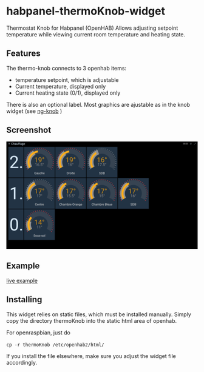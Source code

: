 # habpanel-thermoKnob-widget

Thermostat Knob for Habpanel (OpenHAB)
Allows adjusting setpoint temperature while viewing current room temperature and heating state.

## Features

The thermo-knob connects to 3 openhab items:
- temperature setpoint, which is adjustable
- Current temperature, displayed only
- Current heating state (0/1), displayed only

There is also an optional label.
Most graphics are ajustable as in the knob widget (see [ng-knob](https://github.com/RadMie/ng-knob) )

## Screenshot

![screenshot](img/thermo-habpanel.png)

## Example

[live example](thermoKnob/)

## Installing

This widget relies on static files, which must be installed manually.
Simply copy the directory thermoKnob into the static html area of openhab.

For openraspbian, just do

`cp -r thermoKnob /etc/openhab2/html/`

If you install the file elsewhere, make sure you adjust the widget [](thermo-knob.widget.json) file accordingly.
